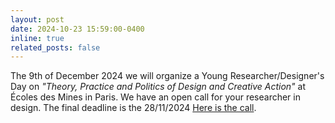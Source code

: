 ```yaml
---
layout: post
date: 2024-10-23 15:59:00-0400
inline: true
related_posts: false
---
```


The 9th of December 2024 we will organize a Young Researcher/Designer's Day on *"Theory, Practice and Politics of Design and Creative Action"* at Écoles des Mines in Paris.
We have an open call for your researcher in design. The final deadline is the 28/11/2024 [Here is the call](https://samuel-huron.github.io/assets/pdf/2024-12_Journee-Jeune-Chercheur-%20appel%20contribution.pdf).
